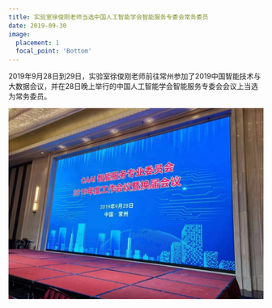 ```yaml
---
title: 实验室徐俊刚老师当选中国人工智能学会智能服务专委会常务委员
date: 2019-09-30
image:
  placement: 1
  focal_point: 'Bottom'
---
```


2019年9月28日到29日，实验室徐俊刚老师前往常州参加了2019中国智能技术与大数据会议，并在28日晚上举行的中国人工智能学会智能服务专委会会议上当选为常务委员。

![](./featured2.png "")